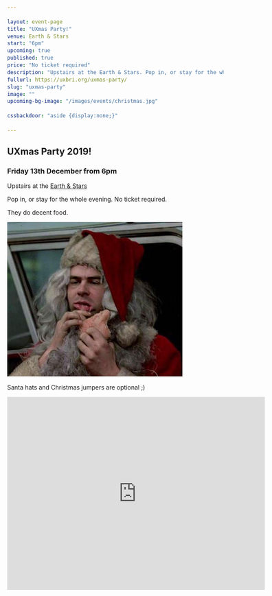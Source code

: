 ```yaml
---

layout: event-page  
title: "UXmas Party!"
venue: Earth & Stars
start: "6pm"
upcoming: true
published: true
price: "No ticket required"
description: "Upstairs at the Earth & Stars. Pop in, or stay for the whole evening. No ticket required."
fullurl: https://uxbri.org/uxmas-party/
slug: "uxmas-party"
image: ""
upcoming-bg-image: "/images/events/christmas.jpg"

cssbackdoor: "aside {display:none;}"

---
```


<!-- <a class="block right-over-m u1of4-over-m" href="https://www.google.com/maps/dir/Brighton+Railway+Station,+Brighton/The+Earth+%26+Stars,+46+Windsor+St,+Brighton+BN1+1RJ/@50.8271431,-0.1441367,17z/data=!3m1!4b1!4m13!4m12!1m5!1m1!1s0x487585743387c7d3:0x53ace326c0672403!2m2!1d-0.1409606!2d50.8294648!1m5!1m1!1s0x48758574b35e0cb3:0x9db9a618075247e1!2m2!1d-0.142132!2d50.8248215"><img src="/images/maps/earth-and-stars.png" alt="" width="409" ></a> -->

## UXmas Party 2019!

### Friday 13th December from 6pm

Upstairs at the [Earth & Stars](https://www.earthandstars.pub/)

Pop in, or stay for the whole evening. No ticket required.

They do decent food.

![Santa](/images/santa.jpg "")

Santa hats and Christmas jumpers are optional ;)

<iframe src="https://www.google.com/maps/embed?pb=!1m18!1m12!1m3!1d1260.17119894538!2d-0.1432263426386373!3d50.824821468008494!2m3!1f0!2f0!3f0!3m2!1i1024!2i768!4f13.1!3m3!1m2!1s0x48758574b35e0cb3%3A0x9db9a618075247e1!2sThe%20Earth%20%26%20Stars!5e0!3m2!1sen!2suk!4v1574178849647!5m2!1sen!2suk" width="600" height="450" frameborder="0" style="border:0;" allowfullscreen=""></iframe>
